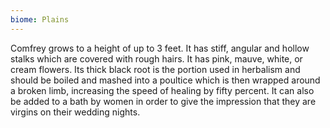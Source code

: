 ```yaml
---
biome: Plains
---
```

Comfrey grows to a height of up to 3 feet. It has stiff, angular and hollow stalks which are covered with rough hairs. It has pink, mauve, white, or cream flowers. Its thick black root is the portion used in herbalism and should be boiled and mashed into a poultice which is then wrapped around a broken limb, increasing the speed of healing by fifty percent. It can also be added to a bath by women in order to give the impression that they are virgins on their wedding nights. 

